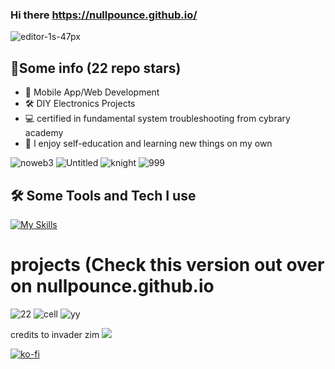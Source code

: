 ### Hi there https://nullpounce.github.io/





![editor-1s-47px](https://user-images.githubusercontent.com/28081004/216797705-9294a8ce-5dad-4d90-90b9-61aad14347fb.gif)


## 👾Some info (22 repo stars)

- 📱 Mobile App/Web Development
- 🛠 DIY Electronics Projects
- 💻 certified in fundamental system troubleshooting from cybrary academy
- 🤖 I enjoy self-education and learning new things on my own


![noweb3](https://user-images.githubusercontent.com/28081004/220236913-b7274ba8-73ee-47a4-8b6b-ff3a2cacd6b0.gif)
![Untitled](https://user-images.githubusercontent.com/28081004/220236935-af552656-bed6-4ae4-840c-7bda26048e7e.png)
![knight](https://user-images.githubusercontent.com/28081004/220236961-a8ee4613-fbf0-4cdc-a933-193d46dac6c7.png)
![999](https://user-images.githubusercontent.com/28081004/220236946-4257078d-ba6c-4c8c-99f4-38fbbd256c1a.png)


## ️🛠️ Some Tools and Tech I use

[![My Skills](https://skillicons.dev/icons?i=bash,docker,raspberrypi,unity,gradle,java,powershell,vscode,androidstudio&perline=7)](https://skillicons.dev)


# projects (Check this version out over on nullpounce.github.io
![22](https://user-images.githubusercontent.com/28081004/220236130-7c561fb8-7176-4251-8160-5b3c5e11c220.png)
![cell](https://user-images.githubusercontent.com/28081004/220236470-32d40093-26ee-4216-a256-17fa5b097a95.png)
![yy](https://user-images.githubusercontent.com/28081004/220236489-94fcc00d-60b7-44e4-9432-f95e332bf49c.png)

credits to invader zim
<a href="https://www.buymeacoffee.com/NullPounce"><img src="https://img.buymeacoffee.com/button-api/?text=Buy me a coffee <3&emoji=&slug=NullPounce&button_colour=BD5FFF&font_colour=ffffff&font_family=Comic&outline_colour=000000&coffee_colour=FFDD00" /></a>

[![ko-fi](https://ko-fi.com/img/githubbutton_sm.svg)](https://ko-fi.com/X8X6I1K9I)
